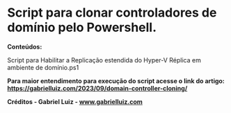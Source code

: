 # Script para clonar controladores de domínio pelo Powershell.

**Conteúdos:**

Script para Habilitar a Replicação estendida do Hyper-V Réplica em ambiente de domínio.ps1

**Para maior entendimento para execução do script acesse o link do artigo: https://gabrielluiz.com/2023/09/domain-controller-cloning/**

**Créditos - Gabriel Luiz - www.gabrielluiz.com**
